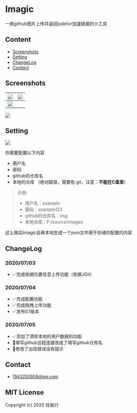 # Imagic
一款github图片上传并返回jsdelivr加速链接的小工具

## Content
- [Screenshots](#Screenshots)
- [Setting](#Setting)
- [ChangeLog](#ChangeLog)
- [Contact](#Contact)



## Screenshots

 ![](https://cdn.jsdelivr.net/gh/fushaolei/imguploadtest/20200704181945.png)|![](https://cdn.jsdelivr.net/gh/fushaolei/imguploadtest/20200704182125.png)
-----------------------------------------------|---------------------------------------------------------------------
| ![](https://cdn.jsdelivr.net/gh/fushaolei/imguploadtest/20200704182432.png) |



![](https://cdn.jsdelivr.net/gh/fushaolei/ImagitcTest/test.gif)
## Setting
![](https://cdn.jsdelivr.net/gh/fushaolei/imguploadtest/20200704182547.png)

你需要配置以下内容

- 用户名
- 密码
- github的仓库名
- 本地的仓库 （绝对路径，需要有.git，注意：**不能在C盘里**）

> 示例
> - 用户名：example
> - 密码：example123
> - github的仓库名：img
> - 本地仓库：F:/source/images



这么做后Imagic会再本地生成一个json文件用于存储你配置的内容

## ChangeLog

### 2020/07/03
- ✅完成依据位置信息上传功能（依据JGit）

### 2020/07/04
- ✅完成配置功能
- ✅完成拖拽上传功能
- ✅发布0.1版本

### 2020/07/05
- ✅添加了清除本地的用户数据的功能
- 🐛填写github远程连接改成了填写github仓库名
- 🐛修改了出现错误没有提示

## Contact
- 1563250958@qq.com

## MIT License

Copyright (c) 2020 任我行
